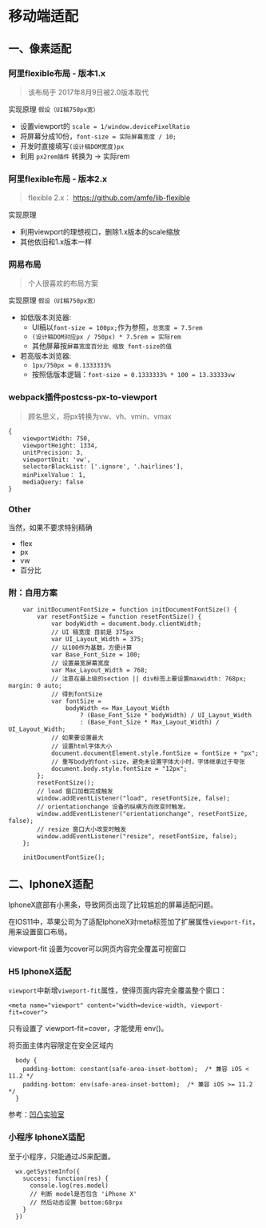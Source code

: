 # 移动端适配

## 一、像素适配

### 阿里flexible布局 - 版本1.x

> 该布局于 2017年8月9日被2.0版本取代

实现原理 `假设（UI稿750px宽）`
* 设置viewport的 `scale = 1/window.devicePixelRatio`
* 将屏幕分成10份，`font-size = 实际屏幕宽度 / 10;`
* 开发时直接填写`(设计稿DOM宽度)px`
* 利用 `px2rem插件` 转换为 ->  实际rem


### 阿里flexible布局 - 版本2.x

> flexible 2.x： https://github.com/amfe/lib-flexible

实现原理
* 利用viewport的理想视口，删除1.x版本的scale缩放
* 其他依旧和1.x版本一样

### 网易布局

> 个人很喜欢的布局方案

实现原理 `假设（UI稿750px宽）`
* 如低版本浏览器:
  * UI稿以`font-size = 100px;`作为参照，`总宽度 = 7.5rem`
  * `(设计稿DOM对应px / 750px) * 7.5rem = 实际rem`
  * 其他屏幕按`屏幕宽度百分比 缩放 font-size的值`
* 若高版本浏览器:
  * `1px/750px ≈ 0.1333333%`
  * 按照低版本逻辑：`font-size = 0.1333333% * 100 = 13.33333vw`


### webpack插件postcss-px-to-viewport

> 顾名思义，将px转换为vw、vh、vmin、vmax

```
{
    viewportWidth: 750,
    viewportHeight: 1334,
    unitPrecision: 3,
    viewportUnit: 'vw',
    selectorBlackList: ['.ignore', '.hairlines'],
    minPixelValue： 1,
    mediaQuery: false
}
```

### Other

当然，如果不要求特别精确

* flex
* px
* vw
* 百分比

### 附：自用方案

```
    var initDocumentFontSize = function initDocumentFontSize() {
        var resetFontSize = function resetFontSize() {
            var bodyWidth = document.body.clientWidth;
            // UI 稿宽度 目前是 375px
            var UI_Layout_Width = 375;
            // 以100作为基数，方便计算
            var Base_Font_Size = 100;
            // 设置最宽屏幕宽度
            var Max_Layout_Width = 768;
            // 注意在最上级的section || div标签上要设置maxwidth: 768px; margin: 0 auto;
            // 得到fontSize
            var fontSize =
                bodyWidth <= Max_Layout_Width
                    ? (Base_Font_Size * bodyWidth) / UI_Layout_Width
                    : (Base_Font_Size * Max_Layout_Width) / UI_Layout_Width;
            // 如果要设置最大
            // 设置html字体大小
            document.documentElement.style.fontSize = fontSize + "px";
            // 重写body的font-size，避免未设置字体大小时，字体继承过于夸张
            document.body.style.fontSize = "12px";
        };
        resetFontSize();
        // load 窗口加载完成触发
        window.addEventListener("load", resetFontSize, false);
        // orientationchange 设备的纵横方向改变时触发。
        window.addEventListener("orientationchange", resetFontSize, false);
        // resize 窗口大小改变时触发
        window.addEventListener("resize", resetFontSize, false);
    };

    initDocumentFontSize();
```

## 二、IphoneX适配

IphoneX底部有小黑条，导致网页出现了比较尴尬的屏幕适配问题。

在IOS11中，苹果公司为了适配IphoneX对meta标签加了扩展属性`viewport-fit`，用来设置窗口布局。

viewport-fit 设置为cover可以网页内容完全覆盖可视窗口

### H5 IphoneX适配


`viewport`中新增`viweport-fit`属性，使得页面内容完全覆盖整个窗口：

`<meta name="viewport" content="width=device-width, viewport-fit=cover">`

只有设置了 viewport-fit=cover，才能使用 env()。


将页面主体内容限定在安全区域内

```
  body {
    padding-bottom: constant(safe-area-inset-bottom);  /* 兼容 iOS < 11.2 */
    padding-bottom: env(safe-area-inset-bottom);  /* 兼容 iOS >= 11.2 */
  }
```

参考：[凹凸实验室](https://aotu.io/notes/2017/11/27/iphonex/?utm_source=tuicool&utm_medium=referral)


### 小程序 IphoneX适配

至于小程序，只能通过JS来配置。

```
  wx.getSystemInfo({
    success: function(res) {
      console.log(res.model)
      // 判断 model是否包含 'iPhone X'
      // 然后动态设置 bottom:68rpx
    }
  })
```


